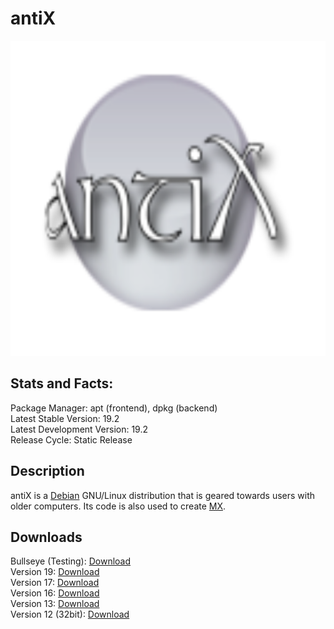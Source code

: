 # antiX

![](icons/Antix.png)

## Stats and Facts:
Package Manager: apt (frontend), dpkg (backend)<br>
Latest Stable Version: 19.2<br>
Latest Development Version: 19.2<br>
Release Cycle: Static Release

## Description
antiX is a [Debian](debian.md) GNU/Linux distribution that is geared towards users with older computers. Its code is also used to create [MX](mx.md).

## Downloads

Bullseye (Testing): [Download](https://sourceforge.net/projects/antix-linux/files/Testing/antiX-bullseye-a2-runit_x64-full.iso/download)<br>
Version 19: [Download](https://sourceforge.net/projects/antix-linux/files/Final/antiX-19/antiX-19.3_x64-full.iso/download)<br>
Version 17: [Download](https://sourceforge.net/projects/antix-linux/files/Final/antiX-17.4.1/antiX-17.4.1_x64-full.iso/download)<br>
Version 16: [Download](https://sourceforge.net/projects/antix-linux/files/old/antiX-16/antiX-16.2_x64-full.iso/download)<br>
Version 13: [Download](https://sourceforge.net/projects/antix-linux/files/old/antiX-13.2/antiX-13.2_x64-full.iso/download)<br>
Version 12 (32bit): [Download](https://sourceforge.net/projects/antix-linux/files/old/antiX-12/antiX-12-486.iso/download)<br>
